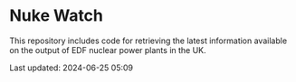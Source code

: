 # Nuke Watch

This repository includes code for retrieving the latest information available on the output of EDF nuclear power plants in the UK.

Last updated: 2024-06-25 05:09